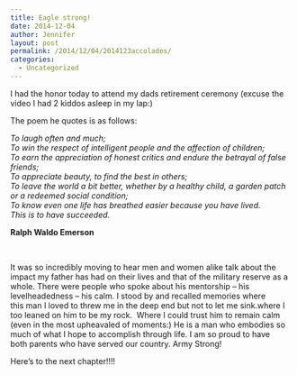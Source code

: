```yaml
---
title: Eagle strong!
date: 2014-12-04
author: Jennifer
layout: post
permalink: /2014/12/04/2014123accolades/
categories:
  - Uncategorized
---
```

I had the honor today to attend my dads retirement ceremony (excuse the video I had 2 kiddos asleep in my lap:)&nbsp;

The poem he quotes is&nbsp;as follows:

*To laugh often and much;&nbsp;  
To win the respect of intelligent people and the affection of children;  
To earn the appreciation of honest critics and endure the betrayal of false friends;  
To appreciate beauty, to find the best in others;  
To leave the world a bit better, whether by a healthy child, a garden patch or a redeemed social condition;  
To know even one life has breathed easier because you have lived.  
This is to have succeeded.*

**Ralph Waldo Emerson**

 

It was so incredibly moving to hear men and women alike talk&nbsp;about the impact my father&nbsp;has had on their lives and that of the military reserve&nbsp;as a whole. There were people who spoke about his mentorship &#8211;&nbsp;his levelheadedness &#8211;&nbsp;his calm. I stood by and recalled memories where this&nbsp;<span>man I loved&nbsp;to threw me in the deep end but&nbsp;not to let me sink.</span>where&nbsp;I too leaned on him&nbsp;to be my&nbsp;rock. &nbsp;Where I could trust him&nbsp;to remain&nbsp;calm (even in the most upheavaled of moments:)&nbsp;He is a man who embodies so much of what I hope to accomplish through life.&nbsp;I am so proud to have both&nbsp;parents who have served our country. Army Strong!

Here&#8217;s to the next chapter!!!!
